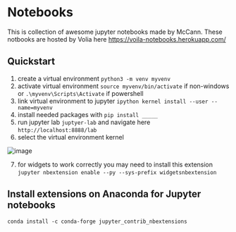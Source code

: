 # Notebooks
This is collection of awesome jupyter notebooks made by McCann. These notbooks are hosted by Volia here https://voila-notebooks.herokuapp.com/

## Quickstart
1. create a virtual environment `python3 -m venv myvenv`
2. activate virtual environment `source myvenv/bin/activate` if non-windows or `.\myvenv\Scripts\Activate` if powershell
3. link virtual environment to jupyter `ipython kernel install --user --name=myvenv`
4. install needed packages with `pip install _____`
5. run jupyter lab `juptyer-lab` and navigate here `http://localhost:8888/lab`
6. select the virtual environment kernel

![image](https://user-images.githubusercontent.com/19883817/158938210-311dc121-ab91-4572-b876-d3edda67387f.png)

7. for widgets to work correctly you may need to install this extension `jupyter nbextension enable --py --sys-prefix widgetsnbextension`

## Install extensions on Anaconda for Jupyter notebooks
`conda install -c conda-forge jupyter_contrib_nbextensions`
